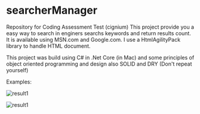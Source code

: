 # searcherManager
Repository for Coding Assessment Test (cignium)
This project provide you a easy way to search in enginers searchs keywords and return results count.
It is available using MSN.com and Google.com.
I use a HtmlAgilityPack library to handle HTML document.

This project was build using C# in .Net Core (in Mac) and some principles of object oriented programming and design also SOLID and DRY (Don't repeat yourself)

Examples:

![result1](https://user-images.githubusercontent.com/3922089/37933015-801c66da-3139-11e8-86b7-036f0eb4799f.png)

![result1](https://user-images.githubusercontent.com/3922089/37933103-c79e3bc8-3139-11e8-92d3-81287d42f725.png)

